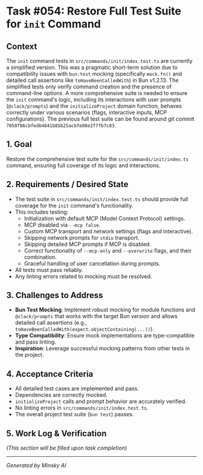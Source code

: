 # Task #054: Restore Full Test Suite for `init` Command

## Context

The `init` command tests in `src/commands/init/index.test.ts` are currently a simplified version. This was a pragmatic short-term solution due to compatibility issues with `bun:test` mocking (specifically `mock.fn()` and detailed call assertions like `toHaveBeenCalledWith`) in Bun v1.2.13. The simplified tests only verify command creation and the presence of command-line options. A more comprehensive suite is needed to ensure the `init` command's logic, including its interactions with user prompts (`@clack/prompts`) and the `initializeProject` domain function, behaves correctly under various scenarios (flags, interactive inputs, MCP configurations). The previous full test suite can be found around git commit `7050f86cbfedb4841b85b25acbfe08e2f7fb7c83`.

## 1. Goal

Restore the comprehensive test suite for the `src/commands/init/index.ts` command, ensuring full coverage of its logic and interactions.

## 2. Requirements / Desired State

- The test suite in `src/commands/init/index.test.ts` should provide full coverage for the `init` command's functionality.
- This includes testing:
  - Initialization with default MCP (Model Context Protocol) settings.
  - MCP disabled via `--mcp false`.
  - Custom MCP transport and network settings (flags and interactive).
  - Skipping network prompts for `stdio` transport.
  - Skipping detailed MCP prompts if MCP is disabled.
  - Correct functionality of `--mcp-only` and `--overwrite` flags, and their combination.
  - Graceful handling of user cancellation during prompts.
- All tests must pass reliably.
- Any linting errors related to mocking must be resolved.

## 3. Challenges to Address

- **Bun Test Mocking**: Implement robust mocking for module functions and `@clack/prompts` that works with the target Bun version and allows detailed call assertions (e.g., `toHaveBeenCalledWith(expect.objectContaining(...))`).
- **Type Compatibility**: Ensure mock implementations are type-compatible and pass linting.
- **Inspiration**: Leverage successful mocking patterns from other tests in the project.

## 4. Acceptance Criteria

- All detailed test cases are implemented and pass.
- Dependencies are correctly mocked.
- `initializeProject` calls and prompt behavior are accurately verified.
- No linting errors in `src/commands/init/index.test.ts`.
- The overall project test suite (`bun test`) passes.

## 5. Work Log & Verification

_(This section will be filled upon task completion)_

---

_Generated by Minsky AI_
